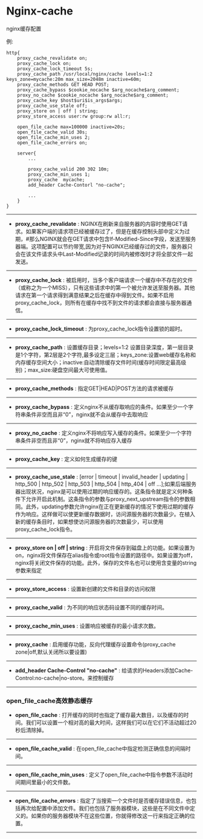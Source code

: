 # Nginx-cache 

nginx缓存配置

例:

```
http{
	proxy_cache_revalidate on;
	proxy_cache_lock on;
	proxy_cache_lock_timeout 5s;
	proxy_cache_path /usr/local/nginx/cache levels=1:2 keys_zone=mycache:20m max_size=2048m inactive=60m;
	proxy_cache_methods GET HEAD POST;
	proxy_cache_bypass $cookie_nocache $arg_nocache$arg_comment;
	proxy_no_cache $cookie_nocache $arg_nocache$arg_comment;
	proxy_cache_key $host$uri$is_args$args;
	proxy_cache_use_stale off;
	proxy_store on | off | string;
	proxy_store_access user:rw group:rw all:r;
    
	open_file_cache max=100000 inactive=20s;
	open_file_cache_valid 30s;
	open_file_cache_min_uses 2;
	open_file_cache_errors on;

    server{
        ...
	    	    
        proxy_cache_valid 200 302 10m;
        proxy_cache_min_uses 1;	
        proxy_cache  mycache;
        add_header Cache-Contorl "no-cache";

        ...
    }
}

```

------

* **proxy_cache_revalidate** : NGINX在刷新来自服务器的内容时使用GET请求。如果客户端的请求项已经被缓存过了，但是在缓存控制头部中定义为过期，#那么NGINX就会在GET请求中包含If-Modified-Since字段，发送至服务器端。这项配置可以节约带宽,因为对于NGINX已经缓存过的文件，服务器只会在该文件请求头中Last-Modified记录的时间内被修改时才将全部文件一起发送。

------

* **proxy_cache_lock** : 被启用时，当多个客户端请求一个缓存中不存在的文件（或称之为一个MISS），只有这些请求中的第一个被允许发送至服务器。其他请求在第一个请求得到满意结果之后在缓存中得到文件。如果不启用proxy_cache_lock，则所有在缓存中找不到文件的请求都会直接与服务器通信。

------

* **proxy_cache_lock_timeout** : 为proxy_cache_lock指令设置锁的超时。

------

* **proxy_cache_path** : 设置缓存目录；levels=1:2 设置目录深度，第一层目录是1个字符，第2层是2个字符,最多设定三层；keys_zone:设置web缓存名称和内存缓存空间大小；inactive:自动清除缓存文件时间(缓存时间限定最高级别)；max_size:硬盘空间最大可使用值。

------

* **proxy_cache_methods** : 指定GET|HEAD|POST方法的请求被缓存

------

* **proxy_cache_bypass** : 定义nginx不从缓存取响应的条件。如果至少一个字符串条件非空而且非“0”，nginx就不会从缓存中去取响应

------

* **proxy_no_cache** : 定义nginx不将响应写入缓存的条件。如果至少一个字符串条件非空而且非“0”，nginx就不将响应存入缓存

------

* **proxy_cache_key** : 定义如何生成缓存的键

------

* **proxy_cache_use_stale** : [error | timeout | invalid_header | updating | http_500 | http_502 | http_503 | http_504 | http_404 | off ...];如果后端服务器出现状况，nginx是可以使用过期的响应缓存的。这条指令就是定义何种条件下允许开启此机制。这条指令的参数与proxy_next_upstream指令的参数相同。此外，updating参数允许nginx在正在更新缓存的情况下使用过期的缓存作为响应。这样做可以使更新缓存数据时，访问源服务器的次数最少。在植入新的缓存条目时，如果想使访问源服务器的次数最少，可以使用proxy_cache_lock指令。

------

* **proxy_store on | off | string** : 开启将文件保存到磁盘上的功能。如果设置为on，nginx将文件保存在alias指令或root指令设置的路径中。如果设置为off，nginx将关闭文件保存的功能。此外，保存的文件名也可以使用含变量的string参数来指定	

------

* **proxy_store_access** : 设置新创建的文件和目录的访问权限

------

* **proxy_cache_valid** : 为不同的响应状态码设置不同的缓存时间。

------

* **proxy_cache_min_uses** : 设置响应被缓存的最小请求次数。

------

* **proxy_cache** : 启用缓存功能，反向代理缓存设置命令(proxy_cache zone|off,默认关闭所以要设置)

------ 

* **add_header Cache-Control "no-cache"** : 给请求的Headers添加Cache-Control:no-cache|no-store。来控制缓存

------

### open_file_cache高效静态缓存


* **open_file_cache** : 打开缓存的同时也指定了缓存最大数目，以及缓存的时间。我们可以设置一个相对高的最大时间，这样我们可以在它们不活动超过20秒后清除掉。

------

* **open_file_cache_valid** : 在open_file_cache中指定检测正确信息的间隔时间。

------

* **open_file_cache_min_uses** : 定义了open_file_cache中指令参数不活动时间期间里最小的文件数。

------

* **open_file_cache_errors** : 指定了当搜索一个文件时是否缓存错误信息，也包括再次给配置中添加文件。我们也包括了服务器模块，这些是在不同文件中定义的。如果你的服务器模块不在这些位置，你就得修改这一行来指定正确的位置。

------

